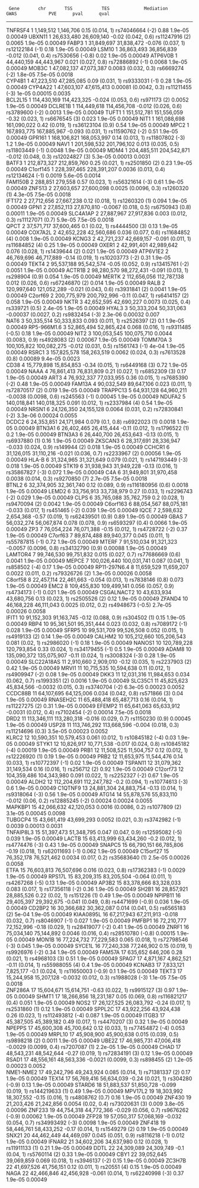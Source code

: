 

     Gene       chr       TSS           TES             Mediation                GWAS            PVE      pval      qval   
-------------- ----- ------------- ------------- ------------------------ ------------------- --------- --------- ---------
   TNFRSF4       1     1,149,512     1,146,706       0.15 (0.014, 1)        rs74046664 (-2)     0.88     1.9e-05   0.00049 
    UBXN11       1    26,633,480    26,609,140      -0.02 (0.042, 0.6)      rs11247916 (2)     0.0065    1.9e-05   0.00049 
    FABP3        1    31,849,697    31,838,472      -0.076 (0.037, 1)       rs12122184 (-1)     0.18     1.9e-05   0.00049 
    LSM10        1    36,863,493    36,856,839     -0.012 (0.041, 0.4)     rs7530656 (-0.8)     0.02     1.9e-05   0.00049 
   ATP6V0B       1    44,440,159    44,443,967      0.021 (0.027, 0.8)      rs72886892 (-1)    0.0068    1.9e-05   0.00049 
    MOB3C        1    47,082,137    47,073,387     0.0083 (0.032, 0.3)      rs6669274 (-2)     1.8e-05   7.5e-05   0.0018  
    CYP4B1       1    47,223,510    47,285,085       0.09 (0.031, 1)        rs9333031 (-1)      0.28     1.9e-05   0.00049 
   CYP4A22       1    47,603,107    47,615,413    0.00081 (0.0042, 0.3)     rs11211455 (-3)     1e-05    0.00015   0.0035  
   BCL2L15       1    114,430,169   114,423,325    -0.024 (0.053, 0.6)       rs971173 (2)      0.0052    1.9e-05   0.00049 
   DCLRE1B       1    114,449,618   114,456,708    -0.012 (0.026, 0.6)      rs3789600 (-2)     0.0013    1.9e-05   0.00049 
    TUFT1        1    151,512,781   151,556,059      -0.32 (0.023, 1)        rs6676545 (3)      0.023    1.9e-05   0.00049 
     NIT1        1    161,088,698   161,090,022      0.42 (0.019, 1)       rs36123104 (0.9)     0.54     1.9e-05   0.00049 
     MPC2        1    167,893,775   167,885,967     -0.093 (0.031, 1)       rs11590762 (-2)     0.51     1.9e-05   0.00049 
    GPR161       1    168,106,821   168,053,997      0.14 (0.013, 1)        rs11807802 (-3)      1.2     1.9e-05   0.00049 
     NAV1        1    201,598,532   201,796,102     0.013 (0.035, 0.5)      rs11803449 (-1)    0.0048    1.9e-05   0.00049 
     MDM4        1    204,485,511   204,542,871    -0.012 (0.048, 0.3)      rs12024827 (3)     5.3e-05   0.00013   0.0031  
    BATF3        1    212,873,327   212,859,760      0.25 (0.021, 1)         rs2501850 (2)      0.23     1.9e-05   0.00049 
   C1orf145      1    228,397,465   228,391,207    0.0036 (0.013, 0.4)      rs12134624 (-1)    0.0019    5.6e-05   0.0014  
   FAM150B       2      288,851       279,558        0.57 (0.023, 1)        rs56321614 (-3)     0.61     1.9e-05   0.00049 
    ZNF513       2    27,603,657    27,600,098     0.0025 (0.0096, 0.3)      rs1260320 (1)     4.3e-05   7.5e-05   0.0018  
    IFT172       2    27,712,656    27,667,238       0.12 (0.018, 1)         rs1260320 (1)      0.094    1.9e-05   0.00049 
     GPN1        2    27,852,113    27,870,810     -0.0067 (0.018, 0.5)     rs6750943 (0.8)    0.00011   1.9e-05   0.00049 
   SLC4A1AP      2    27,887,967    27,917,836      0.003 (0.012, 0.3)     rs11127071 (0.7)    5.9e-05   7.5e-05   0.0018  
     QPCT        2    37,571,717    37,600,465        0.1 (0.02, 1)          rs4444500 (3)      0.13     1.9e-05   0.00049 
   COX7A2L       2    42,652,228    42,560,686      0.036 (0.077, 0.6)      rs11684852 (4)      0.008    1.9e-05   0.00049 
    KCNG3        2    42,721,237    42,669,157      -0.091 (0.011, 1)       rs11684852 (4)      0.25     1.9e-05   0.00049 
    OXER1        2    42,991,401    42,989,642       0.076 (0.028, 1)        rs1439644 (2)      0.021    1.9e-05   0.00049 
   ATP6V1E2      2    46,769,696    46,717,889       -0.14 (0.019, 1)       rs10203773 (-2)     0.31     1.9e-05   0.00049 
    TEKT4        2    95,537,188    95,542,574      -0.05 (0.052, 0.9)      rs13415761 (-2)    0.0051    1.9e-05   0.00049 
    ACTR1B       2    98,280,570    98,272,431      -0.091 (0.013, 1)       rs298904 (0.9)      0.054    1.9e-05   0.00049 
    MERTK        2    112,656,056   112,787,138     0.012 (0.026, 0.6)      rs67246870 (2)      0.014    1.9e-05   0.00049 
     RALB        2    120,997,640   121,052,289    -0.021 (0.043, 0.6)       rs3931841 (2)     0.0041    1.9e-05   0.00049 
   C2orf69       2    200,775,979   200,792,996      -0.11 (0.047, 1)        rs6414157 (2)      0.058    1.9e-05   0.00049 
     NKTR        3    42,652,595    42,690,227     0.0073 (0.025, 0.4)      rs339721 (0.5)     2.4e-05   1.9e-05   0.00049 
    HYAL3        3    50,333,204    50,331,063    -0.00037 (0.0027, 0.2)    rs9832454 (-3)     2.3e-06   0.00032    0.007  
     NAT6        3    50,335,514    50,333,833       0.093 (0.011, 1)        rs2526397 (2)       0.1     1.9e-05   0.00049 
 RP5-966M1.6     3    52,865,494    52,865,424       0.068 (0.016, 1)      rs9311485 (-0.5)     0.18     1.9e-05   0.00049 
     NIT2        3    100,053,545   100,075,710    0.0044 (0.0083, 0.9)      rs4928083 (2)     0.00067   1.9e-05   0.00049 
   TOMM70A       3    100,105,822   100,082,275    -0.012 (0.031, 0.5)      rs1561743 (-1)      4e-04    1.9e-05   0.00049 
    RSRC1        3    157,825,578   158,263,519    0.0062 (0.024, 0.3)      rs7613528 (0.8)    0.00089   9.4e-05   0.0023  
     CD38        4    15,779,898    15,854,853       -0.34 (0.015, 1)        rs6449168 (3)      0.72     1.9e-05   0.00049 
     NAAA        4    76,861,413    76,831,809       0.21 (0.027, 1)         rs6852309 (3)      0.17     1.9e-05   0.00049 
     ART3        4    76,932,337    77,033,955       0.36 (0.015, 1)        rs7685390 (-2)      0.48     1.9e-05   0.00049 
    FAM13A       4    90,032,549    89,647,106       0.023 (0.011, 1)       rs72870517 (2)      0.019    1.9e-05   0.00049 
   TRAPPC13      5    64,931,128    64,960,211    -0.0038 (0.0098, 0.6)      rs245563 (-1)     0.00045   1.9e-05   0.00049 
    NDUFA2       5    140,018,841   140,018,325      0.091 (0.012, 1)        rs2337984 (4)      0.54     1.9e-05   0.00049 
    NRSN1        6    24,126,350    24,155,128     0.0064 (0.031, 0.2)      rs72830841 (-2)    3.3e-06   0.00024   0.0055  
    DCDC2        6    24,353,851    24,171,984       0.079 (0.1, 0.8)        rs6922023 (1)     0.0018    1.9e-05   0.00049 
    BTN3A1       6    26,402,465    26,415,444       -0.11 (0.012, 1)        rs1796522 (1)       0.2     1.9e-05   0.00049 
    BTN3A3       6    26,440,700    26,453,643       -0.13 (0.015, 1)        rs6937880 (1)      0.16     1.9e-05   0.00049 
   ZKSCAN3       6    28,317,691    28,336,947     -0.033 (0.024, 0.9)       rs149944 (2)       0.018    1.9e-05   0.00049 
    CCHCR1       6    31,126,015    31,110,216     -0.021 (0.036, 0.7)       rs2233967 (2)     0.00056   1.9e-05   0.00049 
    HLA-B        6    31,324,965    31,321,649       0.079 (0.021, 1)      rs147193449 (-3)     0.018    1.9e-05   0.00049 
    STK19        6    31,938,943    31,949,228       -0.13 (0.016, 1)       rs35867827 (-3)     0.072    1.9e-05   0.00049 
     C4A         6    31,949,801    31,970,458     0.0038 (0.014, 0.3)       rs9270850 (7)     2.7e-05   7.5e-05   0.0018  
    BTNL2        6    32,374,905    32,361,740      0.12 (0.089, 0.9)      rs116180956 (0.6)   0.0018    1.9e-05   0.00049 
    LEMD2        6    33,756,913    33,738,979       0.27 (0.033, 1)        rs2296743 (-2)      0.029    1.9e-05   0.00049 
     CLPS        6    35,765,088    35,762,759        0.2 (0.028, 1)         rs9470094 (2)     0.0042    1.9e-05   0.00049 
   C6orf163      6    88,054,567    88,075,181      -0.033 (0.017, 1)        rs451465 (-2)      0.039    1.9e-05   0.00049 
     IQCE        7     2,598,632     2,654,368       -0.57 (0.019, 1)      rs62439501 (0.9)     0.89     1.9e-05   0.00049 
     GBAS        7    56,032,274    56,067,874      0.078 (0.078, 0.9)      rs6593297 (0.4)    0.0066    1.9e-05   0.00049 
     ZP3         7    76,054,224    76,071,388       -0.15 (0.012, 1)       rs4728722 (-2)      0.37     1.9e-05   0.00049 
   C7orf63       7    89,874,488    89,940,377       0.045 (0.011, 1)       rs55787815 (-1)     0.72     1.9e-05   0.00049 
    MTERF        7    91,510,034    91,321,323    -0.0057 (0.0096, 0.8)    rs34132790 (0.9)    0.00088   1.9e-05   0.00049 
   LAMTOR4       7    99,746,530    99,751,832      0.015 (0.027, 0.7)     rs77686669 (0.6)    0.0041    1.9e-05   0.00049 
    MEPCE        7    100,026,440   100,031,741      0.087 (0.041, 1)        rs858502 (-4)      0.17     1.9e-05   0.00049 
 RP11-297N6.4    8    11,659,529    11,659,207     0.0022 (0.011, 0.2)      rs79326726 (2)     1.3e-05   0.00026   0.0058  
   C8orf58       8    22,457,114    22,461,663      -0.054 (0.013, 1)       rs7838146 (0.8)     0.073    1.9e-05   0.00049 
     EMC2        8    109,455,830   109,499,141     0.056 (0.057, 0.9)      rs4734173 (-1)      0.021    1.9e-05   0.00049 
  CSGALNACT2    10    43,633,934    43,680,756       0.13 (0.023, 1)         rs2505526 (2)      0.12     1.9e-05   0.00049 
    ZFAND4      10    46,168,228    46,111,043     0.0025 (0.012, 0.2)     rs4948673 (-0.5)    2.7e-05   0.00026   0.0058  
    IFIT1       10    91,152,303    91,163,745      -0.12 (0.088, 0.9)       rs304502 (1)       0.15     1.9e-05   0.00049 
     RBP4       10    95,361,501    95,351,444      0.023 (0.032, 0.8)      rs7089172 (-1)      0.028    1.9e-05   0.00049 
    SFRP5       10    99,531,709    99,526,508       0.052 (0.015, 1)        rs4919133 (2)      0.14     1.9e-05   0.00049 
    CALHM2      10    105,212,660   105,206,543      0.081 (0.02, 1)        rs2986020 (-1)      0.18     1.9e-05   0.00049 
    NANOS1      10    120,789,228   120,793,854      0.33 (0.024, 1)        rs34179455 (-1)      0.5     1.9e-05   0.00049 
    ADAM8       10    135,090,372   135,075,907      -0.11 (0.024, 1)       rs3008324 (-3)      0.28     1.9e-05   0.00049 
  SLC22A18AS    11     2,910,660     2,909,010       -0.12 (0.035, 1)        rs2237903 (2)      0.42     1.9e-05   0.00049 
    MRVI1       11    10,715,535    10,594,638       0.11 (0.012, 1)        rs4909947 (-2)      0.08     1.9e-05   0.00049 
     DKK3       11    12,031,316    11,984,653      0.034 (0.062, 0.7)       rs1993351 (2)     0.0016    1.9e-05   0.00049 
   SLC35C1      11    45,825,623    45,834,566     -0.0032 (0.015, 0.3)     rs3740704 (-2)     6.3e-05   0.00023   0.0052  
   CCDC88B      11    64,107,695    64,125,006      0.034 (0.042, 0.8)       rs571866 (3)       0.04     1.9e-05   0.00049 
   RNASEH2C     11    65,488,418    65,487,713       0.16 (0.014, 1)        rs11227275 (2)      0.31     1.9e-05   0.00049 
    EFEMP2      11    65,641,063    65,633,912     -0.0031 (0.012, 0.4)     rs7102454 (-2)     0.00014   7.5e-05   0.0018  
     DRD2       11    113,346,111   113,280,318    -0.016 (0.029, 0.7)      rs1150230 (0.9)    0.00045   1.9e-05   0.00049 
    USP28       11    113,746,292   113,668,596    -0.004 (0.018, 0.3)     rs11214696 (0.3)    3.5e-05   0.00023   0.0052  
    KLRC2       12    10,590,351    10,579,453       0.061 (0.012, 1)       rs10845182 (-4)     0.03     1.9e-05   0.00049 
    STYK1       12    10,826,917    10,771,538     -0.017 (0.024, 0.8)      rs10845182 (-4)    0.00019   1.9e-05   0.00049 
     PRB1       12    11,508,525    11,504,757       0.12 (0.012, 1)        rs12226920 (1)      0.19     1.9e-05   0.00049 
     PRB2       12    11,653,975    11,544,476       0.14 (0.033, 1)        rs10772397 (-1)     0.02     1.9e-05   0.00049 
   TSPAN11      12    31,079,362    31,149,534       0.16 (0.016, 1)         rs256712 (2)       0.92     1.9e-05   0.00049 
   C12orf73     12    104,359,486   104,343,980      0.091 (0.022, 1)       rs2252327 (-2)      0.67     1.9e-05   0.00049 
    ALDH2       12    112,204,691   112,247,782      -0.2 (0.094, 1)        rs10774613 (-3)      0.6     1.9e-05   0.00049 
   C1QTNF9      13    24,881,304    24,883,754       -0.13 (0.014, 1)       rs9318064 (-3)      0.56     1.9e-05   0.00049 
    ATG14       14    55,878,576    55,833,110      -0.012 (0.06, 0.2)      rs12885245 (-2)    0.00024   0.00024   0.0055  
   MAPKBP1      15    42,066,632    42,120,053     0.0016 (0.0086, 0.2)      rs1077809 (2)     3.1e-05   0.00045   0.0098  
   TUBGCP4      15    43,661,419    43,699,293     0.0052 (0.021, 0.3)      rs3742982 (-1)     0.0039    0.00013   0.0031  
  TNFAIP8L3     15    51,397,473    51,348,795      0.047 (0.047, 0.9)      rs12595082 (-5)     0.039    1.9e-05   0.00049 
    LACTB       15    63,413,999    63,434,260       -0.2 (0.012, 1)        rs4774476 (-3)      0.43     1.9e-05   0.00049 
    SNAPC5      15    66,790,151    66,785,806       -0.19 (0.018, 1)       rs62011693 (-1)     0.062    1.9e-05   0.00049 
   C15orf27     15    76,352,178    76,521,462     0.0034 (0.017, 0.2)      rs35683640 (1)     2.5e-05   0.00026   0.0058  
     ETFA       15    76,603,813    76,507,696      0.016 (0.023, 0.8)      rs17362383 (-1)    0.0029    1.9e-05   0.00049 
    RPS17L      15    83,209,315    83,205,504      -0.064 (0.011, 1)       rs4267268 (-5)      0.13     1.9e-05   0.00049 
    AP3B2       15    83,378,666    83,328,033       0.083 (0.017, 1)       rs17356118 (-2)     0.36     1.9e-05   0.00049 
    SH2B1       16    28,857,921    28,885,526        0.22 (0.02, 1)         rs151226 (1)       0.49     1.9e-05   0.00049 
   NPIPB11      16    29,405,397    29,392,675     -0.041 (0.049, 0.8)     rs4471699 (-0.9)     0.036    1.9e-05   0.00049 
    CD2BP2      16    30,366,682    30,362,087      0.014 (0.041, 0.5)       rs6565183 (2)      5e-04    1.9e-05   0.00049 
  KIAA0895L     16    67,217,943    67,211,913     -0.018 (0.032, 0.7)      rs8046907 (-1)      0.027    1.9e-05   0.00049 
    PMFBP1      16    72,210,777    72,152,996       -0.18 (0.029, 1)       rs28419077 (-2)     0.41     1.9e-05   0.00049 
    ZNRF1       16    75,034,140    75,144,892     0.0046 (0.016, 0.4)     rs28510780 (-0.8)   0.00015   1.9e-05   0.00049 
    MON1B       16    77,224,732    77,229,583       0.065 (0.018, 1)       rs72798546 (-3)     0.045    1.9e-05   0.00049 
    SYCE1L      16    77,240,338    77,246,902       0.15 (0.019, 1)        rs9926976 (-2)      0.34     1.9e-05   0.00049 
    FAM57A      17      635,652       646,206        0.28 (0.021, 1)         rs4968103 (3)      0.51     1.9e-05   0.00049 
    SPAG7       17     4,871,167     4,862,521       -0.11 (0.014, 1)       rs55988055 (4)       0.4     1.9e-05   0.00049 
    KCNAB3      17     7,833,121     7,825,177       -0.1 (0.024, 1)       rs11650003 (-0.9)     0.1     1.9e-05   0.00049 
    TEKT3       17    15,244,958    15,207,128     -0.0032 (0.012, 0.3)     rs1988028 (-3)     1.1e-05   7.5e-05   0.0018  
   ZNF286A      17    15,604,671    15,614,751       -0.63 (0.022, 1)        rs9915127 (3)      0.97     1.9e-05   0.00049 
    SHMT1       17    18,266,856    18,231,187      0.05 (0.069, 0.8)      rs116821217 (0.4)    0.051    1.9e-05   0.00049 
     NOS2       17    26,127,525    26,083,792       -0.24 (0.017, 1)        rs2531860 (1)      0.12     1.9e-05   0.00049 
    SPPL2C      17    43,922,256    43,924,438       0.26 (0.023, 1)       rs112493812 (-4)     0.087    1.9e-05   0.00049 
    ITGB3       17    45,387,505    45,389,182       0.49 (0.017, 1)         rs4470207 (3)      0.32     1.9e-05   0.00049 
    NPEPPS      17    45,600,308    45,700,642       0.12 (0.033, 1)        rs77454872 (-4)     0.053    1.9e-05   0.00049 
    MRPL10      17    45,908,900    45,900,638      0.015 (0.039, 0.5)       rs9898218 (2)     0.0011    1.9e-05   0.00049 
    UBE2Z       17    46,985,731    47,006,418    -0.0029 (0.0099, 0.4)      rs7207087 (1)     2.2e-05   1.9e-05   0.00049 
     CHAD       17    48,543,231    48,542,644       -0.27 (0.019, 1)       rs72834191 (3)      0.12     1.9e-05   0.00049 
    RSAD1       17    48,556,161    48,563,336    -0.0021 (0.0099, 0.3)      rs898455 (2)      1.2e-05   0.00023   0.0052  
  NME1-NME2     17    49,242,796    49,243,924       0.085 (0.014, 1)       rs71381337 (2)      0.17     1.9e-05   0.00049 
    TEX14       17    56,769,416    56,634,039       -0.24 (0.021, 1)       rs304280 (-0.9)     0.13     1.9e-05   0.00049 
    STARD6      18    51,883,537    51,850,728      -0.099 (0.019, 1)       rs144219633 (1)     0.49     1.9e-05   0.00049 
   MPV17L2      19    18,303,992    18,307,552       -0.15 (0.016, 1)       rs4808762 (0.7)     0.16     1.9e-05   0.00049 
    ZNF430      19    21,203,426    21,242,856      0.0054 (0.02, 0.4)      rs73020631 (3)      0.009    3.8e-05   0.00096 
    ZNF233      19    44,754,318    44,772,366     -0.029 (0.056, 0.7)     rs9676262 (-0.9)    0.00062   1.9e-05   0.00049 
    ZFP28       19    57,050,317    57,068,169     -0.032 (0.054, 0.7)      rs34993492 (-3)    0.0098    1.9e-05   0.00049 
    ZNF418      19    58,446,761    58,433,252       -0.17 (0.014, 1)        rs1549279 (2)      0.19     1.9e-05   0.00049 
    SNX21       20    44,462,449    44,469,097      0.045 (0.051, 0.9)      rs8116218 (-1)      0.012    1.9e-05   0.00049 
    IFNAR2      21    34,602,206    34,637,980       0.12 (0.028, 1)        rs11911133 (1)      0.21     1.9e-05   0.00049 
     DDTL       22    24,309,089    24,309,749        -0.1 (0.04, 1)         rs5760114 (2)      0.33     1.9e-05   0.00049 
     CBY1       22    39,052,645    39,069,859       0.069 (0.018, 1)       rs3946137 (-2)      0.15     1.9e-05   0.00049 
    ZC3H7B      22    41,697,526    41,756,151       0.12 (0.011, 1)          rs20551 (4)       0.15     1.9e-05   0.00049 
     NAGA       22    42,466,846    42,456,928      -0.061 (0.014, 1)       rs62240998 (-3)     0.37     1.9e-05   0.00049 

